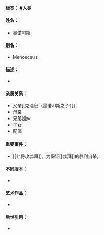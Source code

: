 #### 标签： #人类
#### 姓名：
- 墨诺叩斯
#### 别名：
- Menoeceus
#### 描述：
- 
#### 亲属关系：
- 父亲[[克瑞翁（墨诺叩斯之子）]]
- 母亲
- 兄弟姐妹
- 子女
- 配偶
#### 重要事件：
- [[七将攻忒拜]]，为保证[[忒拜]]的胜利自杀。
#### 不同版本：
- 
#### 艺术作品：
- 
#### 后世引用：
- 